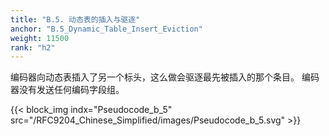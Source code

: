 ```yaml
---
title: "B.5. 动态表的插入与驱逐"
anchor: "B.5_Dynamic_Table_Insert_Eviction"
weight: 11500
rank: "h2"
---
```


编码器向动态表插入了另一个标头，这么做会驱逐最先被插入的那个条目。
编码器没有发送任何编码字段组。

{{< block_img
indx="Pseudocode_b_5"
src="/RFC9204_Chinese_Simplified/images/Pseudocode_b_5.svg" >}}
